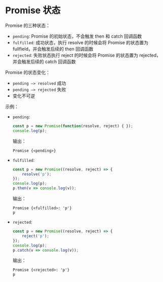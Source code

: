 # Promise 状态

Promise 的三种状态：
- ```pending```: Promise 的初始状态，不会触发 then 和 catch 回调函数
- ```fulfilled```: 成功状态，执行 resolve 的时候会将 Promise 的状态置为 fullfield，并会触发后续的 then 回调函数
- ```rejected```: 失败状态执行 reject 的时候会将 Promise 的状态置为 rejected，并会触发后续的 catch 回调函数

Promise 的状态变化：
- ```pending –> resolved``` 成功
- ```pending –> rejected``` 失败
- 变化不可逆

示例：

- ```pending```:
    ```javascript
    const p = new Promise(function(resolve, reject) { });
    console.log(p);
    ```
  
    输出：
    
    ```
    Promise {<pending>}
    ```
- ```fulfilled```:
    ```javascript
    const p = new Promise((resolve, reject) => {
        resolve('p');
    });
    console.log(p);
    p.then(v => console.log(v));
    ```
  
    输出：
    
    ```
    Promise {<fulfilled>: 'p'}
    p
    ```
- ```rejected```:
    ```javascript
    const p = new Promise((resolve, reject) => {
        reject('p');
    });
    console.log(p);
    p.catch(v => console.log(v));
    ```
  
    输出：
    
    ```
    Promise {<rejected>: 'p'}
    p
    ```
